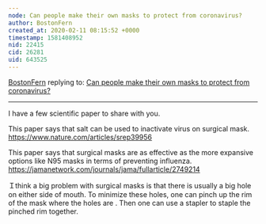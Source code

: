 ```yaml
---
node: Can people make their own masks to protect from coronavirus?
author: BostonFern
created_at: 2020-02-11 08:15:52 +0000
timestamp: 1581408952
nid: 22415
cid: 26281
uid: 643525
---
```




[BostonFern](../profile/BostonFern) replying to: [Can people make their own masks to protect from coronavirus?](../notes/joyofsoy/01-27-2020/can-people-make-their-own-masks-to-protect-from-coronavirus)

----
I have a few scientific paper to share with you.

This paper says that salt can be used to inactivate virus on surgical mask. 
https://www.nature.com/articles/srep39956

This paper says that surgical masks are as effective as the more expansive options like N95 masks in terms of preventing influenza. 
https://jamanetwork.com/journals/jama/fullarticle/2749214

Ｉthink a big problem with surgical masks is that there is usually a big hole on either side of mouth. To minimize these holes,  one can pinch up the rim of the mask where the holes are . Then one can use a stapler to staple the pinched rim together. 



